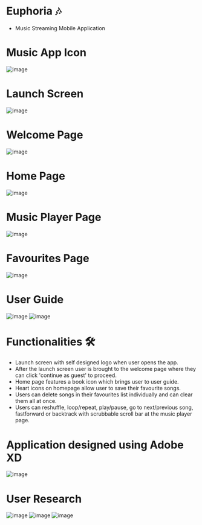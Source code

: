 # Euphoria 🎶 
- Music Streaming Mobile Application

# Music App Icon
![image](https://user-images.githubusercontent.com/100062535/154896043-02559a00-e534-4891-9de1-3f1a49cc4e96.png)

# Launch Screen
![image](https://user-images.githubusercontent.com/100062535/154894927-6e9d4138-e00e-4965-b4df-8fd9a9a92b26.png)

# Welcome Page
![image](https://user-images.githubusercontent.com/100062535/154894971-85842bd2-de7e-4991-b8da-b1d0bba6f05d.png)

# Home Page
![image](https://user-images.githubusercontent.com/100062535/154895023-8ec434df-33d0-4ddd-9bd5-7dd564ef5e30.png)

# Music Player Page
![image](https://user-images.githubusercontent.com/100062535/154895848-a2d9b040-2ba4-4734-9999-86aca24cf8b6.png)

# Favourites Page
![image](https://user-images.githubusercontent.com/100062535/154895338-7656a87e-75a0-4d94-a7ff-bc4dc6ded4df.png)

# User Guide
![image](https://user-images.githubusercontent.com/100062535/154895429-d4325705-2d0c-4c5a-954a-f39f0a69040d.png)
![image](https://user-images.githubusercontent.com/100062535/154895533-b8cb5dc8-5937-4e5b-ab3b-36a82027402f.png)

# Functionalities 🛠️
- Launch screen with self designed logo when user opens the app.
- After the launch screen user is brought to the welcome page where they can click 'continue as guest' to proceed. 
- Home page features a book icon which brings user to user guide.
- Heart icons on homepage allow user to save their favourite songs. 
- Users can delete songs in their favourites list individually and can clear them all at once.
- Users can reshuffle, loop/repeat, play/pause, go to next/previous song, fastforward or backtrack with scrubbable scroll bar at the music player page.

# Application designed using Adobe XD 
![image](https://github.com/carolyn2004/Euphoria/assets/100062535/b27de9cf-98bf-4725-b075-ce49c0666280)

# User Research
![image](https://github.com/carolyn2004/Euphoria/assets/100062535/a277f114-658b-4a01-bfb3-55dd76b181a0)
![image](https://github.com/carolyn2004/Euphoria/assets/100062535/c16caa16-cd4a-4dee-a388-44848a1b4a2c)
![image](https://github.com/carolyn2004/Euphoria/assets/100062535/e2d927c0-1a92-4b6d-a4d1-f4b5e224d0f6)






